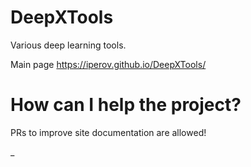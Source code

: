 # DeepXTools

Various deep learning tools.

Main page <a href="https://iperov.github.io/DeepXTools/">https://iperov.github.io/DeepXTools/</a>

# How can I help the project?

PRs to improve site documentation are allowed!


_